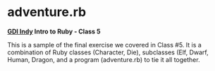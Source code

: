 # adventure.rb
**[GDI Indy](http://gdiindy.github.io) Intro to Ruby - Class 5**

This is a sample of the final exercise we covered in Class #5. It is a combination of Ruby classes (Character, Die), subclasses (Elf, Dwarf, Human, Dragon, and a program (adventure.rb) to tie it all together.
